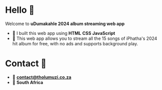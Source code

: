 # Hello 👋

Welcome to **uDumakahle 2024 album streaming web app**

- 💼 I built this web app using **HTML** **CSS** **JavaScript**
- 🎯 This web app allows you to stream all the 15 songs of iPhatha's 2024 hit album for free, with no ads and supports background play.

# Contact 👋
- 📧 **contact@tholumuzi.co.za**
- 📌 **South Africa**
